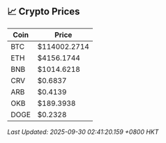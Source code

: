 ## 📈 Crypto Prices

| Coin | Price |
| ---- | ----- |
| BTC | $114002.2714 |
| ETH | $4156.1744 |
| BNB | $1014.6218 |
| CRV | $0.6837 |
| ARB | $0.4139 |
| OKB | $189.3938 |
| DOGE | $0.2328 |

_Last Updated: 2025-09-30 02:41:20.159 +0800 HKT_